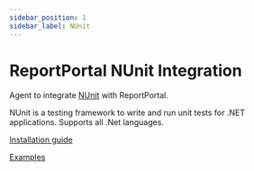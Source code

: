 ```yaml
---
sidebar_position: 1
sidebar_label: NUnit
---
```


# ReportPortal NUnit Integration

Agent to integrate [NUnit](https://nunit.org/) with ReportPortal.

NUnit is a testing framework to write and run unit tests for .NET applications. Supports all .Net languages.

[Installation guide](https://github.com/reportportal/agent-net-nunit#readme)

[Examples](https://github.com/reportportal/example-net-nunit)
